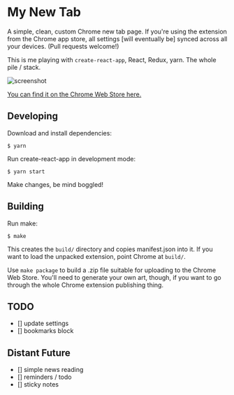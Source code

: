 # My New Tab

A simple, clean, custom Chrome new tab page. If you're using the extension from the Chrome app store, all settings [will eventually be] synced across all your devices. (Pull requests welcome!)

This is me playing with `create-react-app`, React, Redux, yarn. The whole pile / stack.

![screenshot](https://github.com/abachman/my-new-tab/blob/master/assets/screenshot.png)

[You can find it on the Chrome Web Store here.](https://chrome.google.com/webstore/detail/my-new-tab/gpneodfkmdkgoakeelnklgmcgohmdcpn)

## Developing

Download and install dependencies:

    $ yarn

Run create-react-app in development mode:

    $ yarn start

Make changes, be mind boggled!


## Building

Run make:

    $ make

This creates the `build/` directory and copies manifest.json into it. If you want to load the unpacked extension, point Chrome at `build/`.

Use `make package` to build a .zip file suitable for uploading to the Chrome Web Store. You'll need to generate your own art, though, if you want to go through the whole Chrome extension publishing thing.

## TODO

- [] update settings
- [] bookmarks block

## Distant Future

- [] simple news reading
- [] reminders / todo
- [] sticky notes
